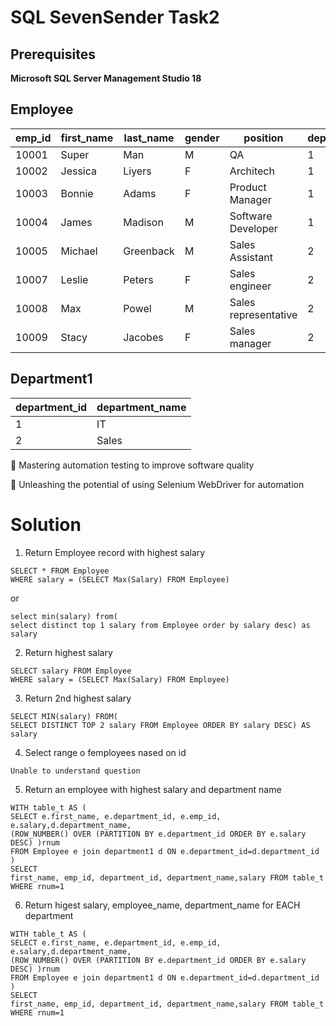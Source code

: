# SQL SevenSender Task2

## Prerequisites 
   **Microsoft SQL Server Management Studio 18**

## Employee

| emp_id | first_name | last_name | gender | position | department_id | salary | 
| --- | --- | --- | --- | --- | --- | --- | 
| 10001 | Super | Man | M | QA | 1 | 45000 | 
| 10002 | Jessica | Liyers | F | Architech | 1 | 60000 | 
| 10003 | Bonnie | Adams | F | Product Manager | 1 | 80000 | 
| 10004 | James | Madison | M | Software Developer | 1 | 75000 | 
| 10005 | Michael | Greenback | M | Sales Assistant | 2 | 85000 | 
| 10007 | Leslie | Peters | F | Sales engineer | 2 | 76000 | 
| 10008 | Max | Powel | M | Sales representative | 2 | 59000 | 
| 10009 | Stacy | Jacobes | F | Sales manager | 2 | 73000 | 

## Department1

| department_id | department_name | 
| ---| --- | 
| 1 | IT | 
| 2 | Sales | 


💪 Mastering automation testing to improve software quality

🚀 Unleashing the potential of using Selenium WebDriver for automation

# Solution
1. Return Employee record with highest salary
```
SELECT * FROM Employee
WHERE salary = (SELECT Max(Salary) FROM Employee)
```
or
```
select min(salary) from(
select distinct top 1 salary from Employee order by salary desc) as salary
```
2. Return highest salary
```
SELECT salary FROM Employee
WHERE salary = (SELECT Max(Salary) FROM Employee)
```

3. Return 2nd highest salary
```
SELECT MIN(salary) FROM(
SELECT DISTINCT TOP 2 salary FROM Employee ORDER BY salary DESC) AS salary
```

4. Select range o femployees nased on id
```
Unable to understand question 
```

5. Return an employee with highest salary and department name
```
WITH table_t AS (
SELECT e.first_name, e.department_id, e.emp_id, e.salary,d.department_name,
(ROW_NUMBER() OVER (PARTITION BY e.department_id ORDER BY e.salary DESC) )rnum
FROM Employee e join department1 d ON e.department_id=d.department_id
)
SELECT 
first_name, emp_id, department_id, department_name,salary FROM table_t WHERE rnum=1
```

6. Return higest salary, employee_name, department_name for EACH department
```
WITH table_t AS (
SELECT e.first_name, e.department_id, e.emp_id, e.salary,d.department_name,
(ROW_NUMBER() OVER (PARTITION BY e.department_id ORDER BY e.salary DESC) )rnum
FROM Employee e join department1 d ON e.department_id=d.department_id 
)
SELECT 
first_name, emp_id, department_id, department_name,salary FROM table_t WHERE rnum=1
```
















